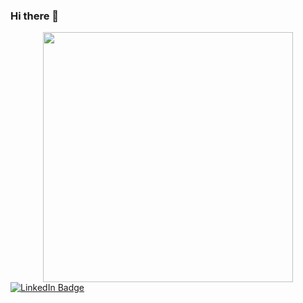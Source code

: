 ### Hi there 👋

<!-- Image -->
<div id="header" align="center">
  <img src="https://media1.giphy.com/media/RbDKaczqWovIugyJmW/giphy.gif?cid=ecf05e4725gssghut957n3h8eerqgqbse8qvhf8fslvf5fhk&rid=giphy.gif&ct=g" width="400"/>
</div>

<!-- Link Social Network -->
<div id="badges">
  <a href="https://www.linkedin.com/in/lehuynhduc16/">
    <img src="https://img.shields.io/badge/LinkedIn-blue?style=for-the-badge&logo=linkedin&logoColor=white" alt="LinkedIn Badge"/>
  </a>
</div>


